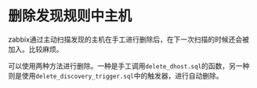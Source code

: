 # 删除发现规则中主机

zabbix通过主动扫描发现的主机在手工进行删除后，在下一次扫描的时候还会被加入。比较麻烦。

可以使用两种方法进行删除。一种是手工调用`delete_dhost.sql`的函数，另一种则是使用`delete_discovery_trigger.sql`中的触发器，进行自动删除。